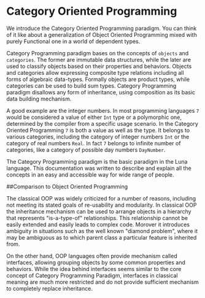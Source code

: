 # Category Oriented Programming

We introduce the Category Oriented Programming paradigm. You can think of it like about a generalization of Object Oriented Programming mixed with purely Functional one in a world of dependent types. 

Category Programming paradigm bases on the concepts of `objects` and `categories`. The former are immutable data structures, while the later are used to classify objects based on their properties and behaviors. Objects and categories allow expressing composite type relations including all forms of algebraic data-types. Formally objects are product types, while categories can be used to build sum types. Category Programming paradigm disallows any form of inheritance, using composition as its basic data building mechanism.

A good example are the integer numbers. In most programming languages `7` would be considered a value of either `Int` type or a polymorphic one, determined by the compiler from a specific usage scenario. In the Category Oriented Programming `7` is both a value as well as the type. It belongs to various categories, including the category of integer numbers `Int` or the category of real numbers `Real`. In fact `7` belongs to infinite number of categories, like a category of possible day numbers `DayNumber`.

The Category Programming paradigm is the basic paradigm in the Luna language. This documentation was written to describe and explain all the concepts in an easy and accessible way for wide range of people.

##Comparison to Object Oriented Programming

The classical OOP was widely criticized for a number of reasons, including not meeting its stated goals of re-usability and modularity.  In classical OOP the inheritance mechanism can be used to arrange objects in a hierarchy that represents "is-a-type-of" relationships. This relationship cannot be easily extended and easily leads to complex code. Morover it introduces ambiguity in situations such as the well known "diamond problem", where it may be ambiguous as to which parent class a particular feature is inherited from.

On the other hand, OOP languages often provide mechanism called interfaces, allowing grouping objects by some common properties and behaviors. While the idea behind interfaces seems similar to the core concept of Category Programming Paradigm, interfaces in classical meaning are much more restricted and do not provide sufficient mechanism to completely replace inheritance.